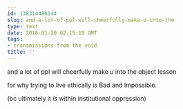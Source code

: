 ```yaml
---
id: 138314486144
slug: and-a-lot-of-ppl-will-cheerfully-make-u-into-the
type: text
date: 2016-01-30 02:15:19 GMT
tags:
- transmissions from the void
title: ''
---
```


and a lot of ppl will cheerfully make u into the object lesson

for why trying to live ethically is Bad and Impossible.

(bc ultimately it *is* within institutional oppression)